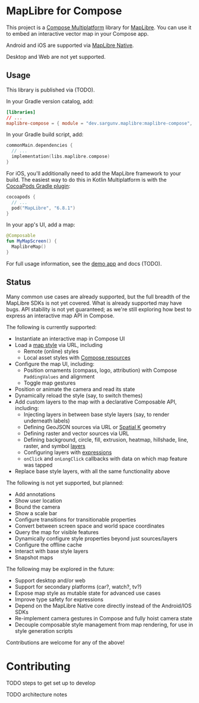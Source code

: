 # MapLibre for Compose

This project is a [Compose Multiplatform](https://www.jetbrains.com/compose-multiplatform/) library
for [MapLibre](https://maplibre.org/). You can use it to embed an interactive vector map in your Compose app.

Android and iOS are supported via [MapLibre Native](https://github.com/maplibre/maplibre-native).

Desktop and Web are not yet supported.

## Usage

This library is published via (TODO).

In your Gradle version catalog, add:

```toml
[libraries]
// ...
maplibre-compose = { module = "dev.sargunv.maplibre:maplibre-compose", version = "0.1.0" }
```

In your Gradle build script, add:

```kotlin
commonMain.dependencies {
  // ...
  implementation(libs.maplibre.compose)
}
```

For iOS, you'll additionally need to add the MapLibre framework to your build. The easiest way to do this in Kotlin
Multiplatform is with the [CocoaPods Gradle plugin](https://kotlinlang.org/docs/native-cocoapods.html):

```kotlin
cocoapods {
  // ...
  pod("MapLibre", "6.8.1")
}
```

In your app's UI, add a map:

```kotlin
@Composable
fun MyMapScreen() {
  MaplibreMap()
}
```

For full usage information, see the [demo app](./demo-app) and docs (TODO).

## Status

Many common use cases are already supported, but the full breadth of the MapLibre SDKs is not yet covered. What is
already supported may have bugs. API stability is not yet guaranteed; as we're still exploring how best to express an
interactive map API in Compose.

The following is currently supported:

* Instantiate an interactive map in Compose UI
* Load a [map style](https://maplibre.org/maplibre-style-spec/) via URL, including
  * Remote (online) styles
  * Local asset styles
    with [Compose resources](https://www.jetbrains.com/help/kotlin-multiplatform-dev/compose-multiplatform-resources.html#access-the-available-resources-in-your-code)
* Configure the map UI, including:
  * Position ornaments (compass, logo, attribution) with Compose `PaddingValues` and alignment
  * Toggle map gestures
* Position or animate the camera and read its state
* Dynamically reload the style (say, to switch themes)
* Add custom layers to the map with a declarative Composable API, including:
  * Injecting layers in between base style layers (say, to render underneath labels)
  * Defining GeoJSON sources via URL or [Spatial K](https://dellisd.github.io/spatial-k/geojson/) geometry
  * Defining raster and vector sources via URL
  * Defining background, circle, fill, extrusion, heatmap, hillshade, line, raster, and
    symbol [layers](https://maplibre.org/maplibre-style-spec/layers/)
  * Configuring layers with [expressions](https://maplibre.org/maplibre-style-spec/expressions/)
  * `onClick` and `onLongClick` callbacks with data on which map feature was tapped
* Replace base style layers, with all the same functionality above

The following is not yet supported, but planned:

* Add annotations
* Show user location
* Bound the camera
* Show a scale bar
* Configure transitions for transitionable properties
* Convert between screen space and world space coordinates
* Query the map for visible features
* Dynamically configure style properties beyond just sources/layers
* Configure the offline cache
* Interact with base style layers
* Snapshot maps

The following may be explored in the future:

* Support desktop and/or web
* Support for secondary platforms (car?, watch?, tv?)
* Expose map style as mutable state for advanced use cases
* Improve type safety for expressions
* Depend on the MapLibre Native core directly instead of the Android/IOS SDKs
* Re-implement camera gestures in Compose and fully hoist camera state
* Decouple composable style management from map rendering, for use in style generation scripts

Contributions are welcome for any of the above!

# Contributing

TODO steps to get set up to develop

TODO architecture notes
